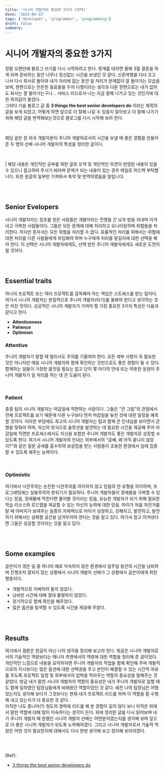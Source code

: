 ```yaml
---
title: '시니어 개발자의 중요한 3가지 (번역)'
date: '2023-04-23'
tags: ['developer', 'programmer', 'programming']
draft: false
summary:
---
```


# 시니어 개발자의 중요한 3가지

정말 오랜만에 블로그 쓰기를 다시 시작하려고 한다. 핑계를 대자면 올해 3월 결혼을 하게 되며 준비하는 동안 너무나 정신없는 시간을 보냈던 것 같다. 신혼여행을 다녀 오고 나서 다시 회사로 돌아와 내가 자리에 없는 동안 일 처리가 문제없이 잘 돌아가는 모습을 보며, 한편으로는 든든한 동료들을 두어 다행이라는 생각과 다른 한편으로는 내가 없어도 회사는 잘 돌아가는구나... 서비스 리드로서 나는 지금 잘해 나가고 있는 것인가에 대한 회의감이 들었다. <br />
그러다 기술 블로그 글 중 **3 things the best senior developers do** 이라는 제목의 글을 보게 되었고, 어떻게 하면 앞으로 더 잘해 나갈 수 있을지 알아보고 더 잘해 나가기 위해 해당 글을 번역해보는것으로 블로그를 다시 시작해 보려 한다. <br />

<br />

해당 글은 한 외국 개발자분이 주니어 개발자로서의 시간을 보낼 때 좋은 경험을 만들어 준 두 명의 선배 시니어 개발자의 특성을 정리한 글이다. <br />

<br />

| 해당 내용은 개인적인 공부를 위한 글로 오역 및 개인적인 의견이 반영된 내용이 있을 수 있으니 참고하여 주시기 바라며 문제가 되는 내용이 있는 경우 메일로 피드백 부탁합니다. 또한 원글의 일부만 가져와서 축약 및 번역하였음을 알립니다. <br />

<br /><br />

## Senior Evelopers

시니어 개발자라는 칭호를 얻은 사람들은 개발이라는 전쟁을 긴 낮과 밤을 지내며 이겨내고 극복한 사람들이다. 그들은 모든 문제에 대해 처리하고 모니터링하며 위험들을 처리한다. 하지만 혼자서는 모든 위험을 처리할 수 없다. 효율적인 처리를 위해서는 위험에 대한 처리를 다른 사람들에게 위임해야 하며 누구에게 처리를 맡길지에 대한 선택을 해야 한다. 이 선택은 시니어 개발자에게도, 선택 받은 주니어 개발자에게도 새로운 도전이 될 것이다. <br />

<br /><br />

## Essential traits

하나의 프로젝트 또는 여러 프로젝트를 감독해야 하는 책임은 스트레스를 받는 일이다. 여기서 시니어 개발자는 본질적으로 주니어 개발자(아기)를 돌봐야 한다고 생각하는 것은 미친 짓이다. 성공적인 시니어 개발자가 가져야 할 가장 중요한 3가지 특성은 다음과 같다고 한다. <br />

- **Attentiveness**
- **Patience**
- **Optimism**

### Attentive

주니어 개발자가 말할 때 멀리서도 주의를 기울여야 한다. 모든 세부 사항이 꼭 필요한 것은 아니지만 매일 시니어 개발자와 함께 확인하는 것만으로도 좋은 경험이 될 수 있다. 함께하는 일들이 거창한 몸짓일 필요는 없고 단지 몇 마디의 안내 또는 따뜻한 응원이 주니어 개발자가 일 처리를 하는 데 큰 도움이 된다. <br />

<br />

### Patient

종종 팀의 시니어 개발자는 마감일에 직면하는 사람이다. 그들은 "큰 그림"의 관점에서 전체 프로젝트를 보기 때문에 다른 누구보다 먼저 마감일을 놓친 것에 대한 일정을 예측할 것이다. 이러한 부담에도 최고의 시니어 개발자는 팀과 함께 큰 인내심을 보이면서 균형을 맞춰야 하며, 자신의 방식으로 솔루션을 발견하는 데 필요한 시간을 제공해 주어 마감일에 직면한 프로세스에서도 자신을 포함한 주니어 개발자도 좋은 개발자로 성장할 수 있도록 한다. 여기서 시니어 개발자의 인내는 외부에서의 "글쎄, 왜 아직 끝나지 않았지?"와 같은 질문 공세를 흡수하여 보살핌을 받는 사람들이 조용한 환경에서 일에 집중할 수 있도록 해주는 능력이다. <br />

<br />

### Optimistic

여기에서 낙관주의는 순진한 낙관주의를 의미하지 않고 믿음의 한 유형을 의미하며, 프로그래밍에는 실용주의의 분위기가 필요하다. 주니어 개발자들이 장애물을 극복할 수 있다는 믿음, 장애물에 막힌다면 물어볼 것이라는 믿음, 유능한 개발자가 되기 위해 필요한 학습 리소스와 로드맵을 제공할 수 있는 자신의 능력에 대한 믿음. 아이가 처음 자전거를 탈 때 아버지가 보여주는 일종의 자제력으로 아이가 성장하고, 강해지고, 발전하고, 발전하기 위해서는 실패할 공간을 남겨두어야 한다는 것을 알고 있다. 여기서 참고 이겨낸다면 그들은 성공할 것이라는 것을 알고 있다. <br />

<br /><br />

## Some examples

글쓴이가 겪은 일 중 하나의 예로 익숙하지 않은 환경에서 일주일 동안의 시간을 낭비하며 진행조차 잘되지 않는 상황에서 시니어 개발자 선배가 그 상황에서 글쓴이에게 취한 행동이다.

- 개발적으로 지배하려 들지 않았다.
- 낭비한 시간에 대해 절대 불평하지 않았다.
- 정기적으로 함께 확인을 해주었다.
- 많은 옵션을 탐색할 수 있도록 시간을 제공해 주었다.

<br /><br />

## Results

여기에서 결론은 원글이 아닌 나의 생각을 정리해 보고자 한다. 윗글은 시니어 개발자로서의 기술적인 역량보다는 매니저 측면에서의 역량에 대한 역할을 정리해 준 글이었다. 개인적인 느낌으로 내용을 요약하자면 주니어 개발자의 작업을 함께 확인해 주며 개발적으로의 지시보다는 많은 옵션에 대한 선택권을 주고 본인이 해결할 수 있는 시간적 여유를 주도록 프로젝트 일정 및 외부에서의 압박을 막아주는 역할의 중요성을 말해주는 것 같았다. 방금 내가 말한 시니어 개발자의 역할의 중요성은 내가 주니어 개발자로 일할 때도 함께 일하였던 팀장님들에게 바래왔던 역할이었던 것 같다. 예전 나의 팀장님은 어땠었는지도 생각해 보다가 그것보다는 현재 내가 프로젝트 리드를 하며 이 역할을 잘 수행해 내고 있는지가 더 중요한 것 같다. <br />
아직은 나도 중니어(?) 정도의 경력에 리드를 해 본 경험이 길지 않다 보니 아직은 위에서 말한 역할에 대해 많이 미숙하다는 생각이 든다. 위에 정리한 글을 다시 읽어보며 내가 주니어 개발자 때 원했던 시니어 개발자 선배는 어떤분이였는지를 생각해 보며 앞으로 더 좋은 시니어 개발자가 되도록 노력해야겠다. 그리고 시니어 개발자로서 기술적 역량은 어떤 것이 필요한지에 대해서도 다시 한번 생각해 보고 정리해 보아야겠다.

<br /><br />

[Ref]:

- [3 things the best senior developers do](https://www.mizouzie.dev/articles/best-senior-developer/)

<br /><br /><br />
